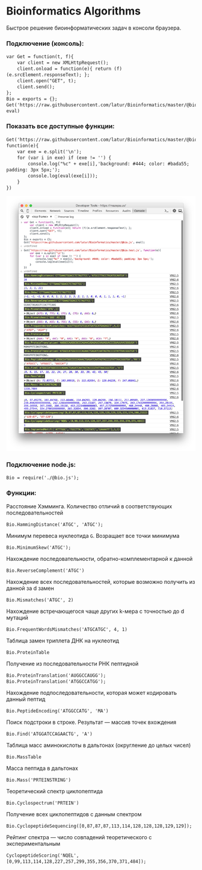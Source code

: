 # Bioinformatics Algorithms 

Быстрое решение биоинформатических задач в консоли браузера.

### Подключение (консоль):

~~~
var Get = function(t, f){
	var client = new XMLHttpRequest();
	client.onload = function(e){ return (f)(e.srcElement.responseText); };
	client.open("GET", t);
	client.send();
};
Bio = exports = {};
Get('https://raw.githubusercontent.com/latur/Bioinformatics/master/@bio.js', eval)
~~~

### Показать все доступные функции:

~~~
Get('https://raw.githubusercontent.com/latur/Bioinformatics/master/@bio.test.js', function(e){
	var exe = e.split('\n');
	for (var i in exe) if (exe != '') {
		console.log("%c" + exe[i],'background: #444; color: #bada55; padding: 3px 5px;');
		console.log(eval(exe[i]));
	}
})
~~~

![Как это выглядит](https://raw.githubusercontent.com/latur/Bioinformatics/master/notebook/images/demo@bio.png)

### Подключение node.js:

~~~
Bio = require('./@bio.js');
~~~

### Функции:

Расстояние Хэмминга. Количество отличий в соответствующих последовательностей
~~~
Bio.HammingDistance('ATGC', 'ATGC');
~~~

Минимум перевеса нуклеотида `G`. Возращает все точки минимума
~~~
Bio.MinimumSkew('ATGC');
~~~

Нахождение последовательности, обратно-комплементарной к данной
~~~
Bio.ReverseComplement('ATGC')
~~~

Нахождение всех последовательностей, которые возможно получить из данной за d замен
~~~
Bio.Mismatches('ATGC', 2)
~~~

Нахождение встречающегося чаще других k-мера с точностью до d мутаций
~~~
Bio.FrequentWordsMismatches('ATGCATGC', 4, 1)
~~~

Таблица замен триплета ДНК на нуклеотид
~~~
Bio.ProteinTable
~~~

Получение из последовательности РНК пептидной
~~~
Bio.ProteinTranslation('AUGGCCAUGG');
Bio.ProteinTranslation('ATGGCCATGG');
~~~

Нахождение подпоследовательности, которая может кодировать данный пептид
~~~
Bio.PeptideEncoding('ATGGCCATG', 'MA')
~~~

Поиск подстроки в строке. Результат — массив точек вхождения
~~~
Bio.Find('ATGGATCCAGAACTG', 'A')
~~~

Таблица масс аминокислоты в дальтонах (округление до целых чисел)
~~~
Bio.MassTable
~~~

Масса пептида в дальтонах
~~~
Bio.Mass('PRTEINSTRING')
~~~

Теоретический спектр циклопептида
~~~
Bio.Cyclospectrum('PRTEIN')
~~~

Получение всех циклопептидов с данным спектром
~~~
Bio.CyclopeptideSequencing([0,87,87,87,113,114,128,128,128,129,129]);
~~~

Рейтинг спектра — число совпадений теоретического с экспериментальным
~~~
CyclopeptideScoring('NQEL', [0,99,113,114,128,227,257,299,355,356,370,371,484]);
~~~

